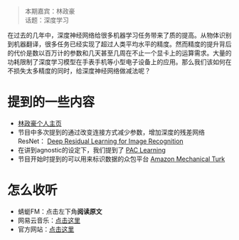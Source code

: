 > 本期嘉宾：林政豪<br/>
> 话题：深度学习

在过去的几年中，深度神经网络给很多机器学习任务带来了质的提高。从物体识别到机器翻译，很多任务已经实现了超过人类平均水平的精度。然而精度的提升背后的代价是数以百万计的参数和几天甚至几周在不止一个显卡上的运算需求。大量的功耗限制了深度学习模型在手表手机等小型电子设备上的应用。那么我们该如何在不损失太多精度的同时，给深度神经网络做减法呢？



# 提到的一些内容

* [林政豪个人主页](http://cseweb.ucsd.edu/~jel252/)
* 节目中多次提到的通过改变连接方式减少参数，增加深度的残差网络ResNet：
[Deep Residual Learning for Image Recognition](https://arxiv.org/pdf/1512.03385.pdf)
* 在讲到agnostic的设定下，我们提到了 [PAC Learning](https://en.wikipedia.org/wiki/Probably_approximately_correct_learning)
* 节目开始时提到的可以用来标识数据的众包平台 [Amazon Mechanical Turk](https://www.mturk.com/mturk/welcome)

# 怎么收听

* 蜻蜓FM：点击左下角**阅读原文**
* 网易云音乐：[点击这里](http://www.qingting.fm/channels/225623/programs/7773331)
* 官方网站：[点击这里](http://music.163.com/#/program?id=909366178)
